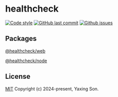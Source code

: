 # healthcheck

[![Code style](https://img.shields.io/badge/code_style-prettier-ff69b4.svg?style=flat-square)](https://github.com/prettier/prettier)
[![GitHub last commit](https://img.shields.io/github/last-commit/yaxingson/healthcheck.svg?style=flat-square)](https://github.com/yaxingson/healthcheck/commits/main)
[![Github issues](https://img.shields.io/github/issues/yaxingson/healthcheck)]()

## Packages

[@healthcheck/web](./lib/web)

[@healthcheck/node](./lib/node)

## License

[MIT](https://opensource.org/license/MIT) Copyright (c) 2024-present, Yaxing Son.
